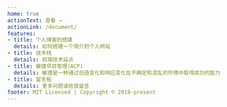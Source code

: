 ```yaml
---
home: true
actionText: 查看 →
actionLink: /document/
features:
- title: 个人博客的搭建
  details: 如何搭建一个简介的个人网站
- title: 技术栈
  details: 前端技术站点
- title: 敏捷项目管理(ACP)
  details: 敏捷是一种通过创造变化和响应变化在不确定和混乱的环境中取得成功的能力
- title: 留言板
  details: 更多问题请给我留言
footer: MIT Licensed | Copyright © 2019-present
---
```

